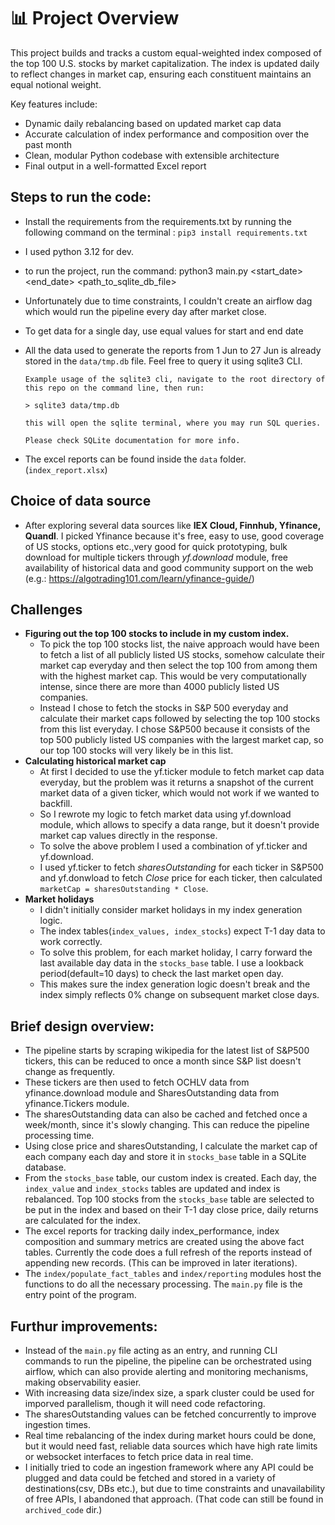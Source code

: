 # 📊 Project Overview

This project builds and tracks a custom equal-weighted index composed of the top 100 U.S. stocks by market capitalization. The index is updated daily to reflect changes in market cap, ensuring each constituent maintains an equal notional weight.

Key features include:
* Dynamic daily rebalancing based on updated market cap data
* Accurate calculation of index performance and composition over the past month
* Clean, modular Python codebase with extensible architecture
* Final output in a well-formatted Excel report


## Steps to run the code:
* Install the requirements from the requirements.txt by running the following command on the terminal : `pip3 install requirements.txt`
* I used python 3.12 for dev. 
* to run the project, run the command: python3 main.py <start_date> <end_date> <path_to_sqlite_db_file>
* Unfortunately due to time constraints, I couldn't create an airflow dag which would run the pipeline every day after market close.
* To get data for a single day, use equal values for start and end date
* All the data used to generate the reports from 1 Jun to 27 Jun is already stored in the `data/tmp.db` file. Feel free to query it using sqlite3 CLI.
  
  ```
  Example usage of the sqlite3 cli, navigate to the root directory of this repo on the command line, then run:
  
  > sqlite3 data/tmp.db

  this will open the sqlite terminal, where you may run SQL queries.
  
  Please check SQLite documentation for more info.
  ```
* The excel reports can be found inside the `data` folder. (`index_report.xlsx`)

## Choice of data source
* After exploring several data sources like **IEX Cloud, Finnhub, Yfinance, Quandl**. I picked Yfinance because it's free, easy to use, good coverage of US stocks, options etc.,very good for quick prototyping, bulk download for multiple tickers through *yf.download* module, free availability of historical data and good community support on the web (e.g.: https://algotrading101.com/learn/yfinance-guide/)
  
## Challenges
* **Figuring out the top 100 stocks to include in my custom index.**
  * To pick the top 100 stocks list, the naive approach would have been to fetch a list of all publicly listed US stocks, somehow calculate their market cap everyday and then select the top 100 from among them with the highest market cap. This would be very computationally intense, since there are more than 4000 publicly listed US companies.
  * Instead I chose to fetch the stocks in S&P 500 everyday and calculate their market caps followed by selecting the top 100 stocks from this list everyday. I chose S&P500 because it consists of the top 500 publicly listed US companies with the largest market cap, so our top 100 stocks will very likely be in this list.
* **Calculating historical market cap**
  * At first I decided to use the yf.ticker module to fetch market cap data everyday, but the problem was it returns a snapshot of the current market data of a given ticker, which would not work if we wanted to backfill.
  * So I rewrote my logic to fetch market data using yf.download module, which allows to specify a data range, but it doesn't provide market cap values directly in the response.
  * To solve the above problem I used a combination of yf.ticker and yf.download.
  * I used yf.ticker to fetch *sharesOutstanding* for each ticker in S&P500 and yf.donwload to fetch *Close* price for each ticker, then calculated `marketCap = sharesOutstanding * Close`.
* **Market holidays**
  * I didn't initially consider market holidays in my index generation logic.
  * The index tables(`index_values, index_stocks`) expect T-1 day data to work correctly.
  * To solve this problem, for each market holiday, I carry forward the last available day data in the `stocks_base` table. I use a lookback period(default=10 days) to check the last market open day.
  * This makes sure the index generation logic doesn't break and the index simply reflects 0% change on subsequent market close days.
  
## Brief design overview:
* The pipeline starts by scraping wikipedia for the latest list of S&P500 tickers, this can be reduced to once a month since S&P list doesn't change as frequently.
* These tickers are then used to fetch OCHLV data from yfinance.download module and SharesOutstanding data from yfinance.Tickers module.
* The sharesOutstanding data can also be cached and fetched once a week/month, since it's slowly changing. This can reduce the pipeline processing time.
* Using close price and sharesOutstanding, I calculate the market cap of each company each day and store it in `stocks_base` table in a SQLite database.
* From the `stocks_base` table, our custom index is created. Each day, the `index_value` and `index_stocks` tables are updated and index is rebalanced. Top 100 stocks from the `stocks_base` table are selected to be put in the index and based on their T-1 day close price, daily returns are calculated for the index.
* The excel reports for tracking daily index_performance, index composition and summary metrics are created using the above fact tables. Currently the code does a full refresh of the reports instead of appending new records. (This can be improved in later iterations).
* The `index/populate_fact_tables` and `index/reporting` modules host the functions to do all the necessary processing. The `main.py` file is the entry point of the program. 


## Furthur improvements:
* Instead of the `main.py` file acting as an entry, and running CLI commands to run the pipeline, the pipeline can be orchestrated using airflow, which can also provide alerting and monitoring mechanisms, making observability easier.
* With increasing data size/index size, a spark cluster could be used for imporved parallelism, though it will need code refactoring.
* The sharesOutstanding values can be fetched concurrently to improve ingestion times. 
* Real time rebalancing of the index during market hours could be done, but it would need fast, reliable data sources which have high rate limits or websocket interfaces to fetch price data in real time.
* I initially tried to code an ingestion framework where any API could be plugged and data could be fetched and stored in a variety of destinations(csv, DBs etc.), but due to time constraints and unavailability of free APIs, I abandoned that approach. (That code can still be found in `archived_code` dir.)
